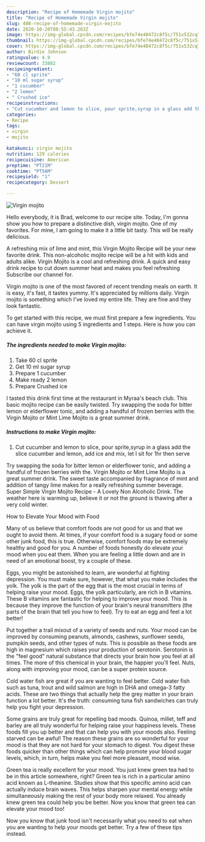 ```yaml
---
description: "Recipe of Homemade Virgin mojito"
title: "Recipe of Homemade Virgin mojito"
slug: 408-recipe-of-homemade-virgin-mojito
date: 2020-10-20T00:55:43.283Z
image: https://img-global.cpcdn.com/recipes/bfe74e48472c8f5c/751x532cq70/virgin-mojito-recipe-main-photo.jpg
thumbnail: https://img-global.cpcdn.com/recipes/bfe74e48472c8f5c/751x532cq70/virgin-mojito-recipe-main-photo.jpg
cover: https://img-global.cpcdn.com/recipes/bfe74e48472c8f5c/751x532cq70/virgin-mojito-recipe-main-photo.jpg
author: Birdie Johnson
ratingvalue: 4.9
reviewcount: 33882
recipeingredient:
- "60 cl sprite"
- "10 ml sugar syrup"
- "1 cucumber"
- "2 lemon"
- " Crushed ice"
recipeinstructions:
- "Cut cucumber and lemon to slice, pour sprite,syrup in a glass add the slice cucumber and lemon, add ice and mix, let I sit for 1hr then serve"
categories:
- Recipe
tags:
- virgin
- mojito

katakunci: virgin mojito 
nutrition: 129 calories
recipecuisine: American
preptime: "PT21M"
cooktime: "PT56M"
recipeyield: "1"
recipecategory: Dessert

---
```



![Virgin mojito](https://img-global.cpcdn.com/recipes/bfe74e48472c8f5c/751x532cq70/virgin-mojito-recipe-main-photo.jpg)

Hello everybody, it is Brad, welcome to our recipe site. Today, I'm gonna show you how to prepare a distinctive dish, virgin mojito. One of my favorites. For mine, I am going to make it a little bit tasty. This will be really delicious.

A refreshing mix of lime and mint, this Virgin Mojito Recipe will be your new favorite drink. This non-alcoholic mojito recipe will be a hit with kids and adults alike. Virgin Mojito is a cool and refreshing drink. A quick and easy drink recipe to cut down summer heat and makes you feel refreshing Subscribe our channel for.

Virgin mojito is one of the most favored of recent trending meals on earth. It is easy, it's fast, it tastes yummy. It's appreciated by millions daily. Virgin mojito is something which I've loved my entire life. They are fine and they look fantastic.


To get started with this recipe, we must first prepare a few ingredients. You can have virgin mojito using 5 ingredients and 1 steps. Here is how you can achieve it.

<!--inarticleads1-->

##### The ingredients needed to make Virgin mojito:

1. Take 60 cl sprite
1. Get 10 ml sugar syrup
1. Prepare 1 cucumber
1. Make ready 2 lemon
1. Prepare  Crushed ice


I tasted this drink first time at the restaurant in Myraa&#39;s beach club. This basic mojito recipe can be easily twisted. Try swapping the soda for bitter lemon or elderflower tonic, and adding a handful of frozen berries with the. Virgin Mojito or Mint Lime Mojito is a great summer drink. 

<!--inarticleads2-->

##### Instructions to make Virgin mojito:

1. Cut cucumber and lemon to slice, pour sprite,syrup in a glass add the slice cucumber and lemon, add ice and mix, let I sit for 1hr then serve


Try swapping the soda for bitter lemon or elderflower tonic, and adding a handful of frozen berries with the. Virgin Mojito or Mint Lime Mojito is a great summer drink. The sweet taste accompanied by fragrance of mint and addition of tangy lime makes for a really refreshing summer beverage. Super Simple Virgin Mojito Recipe - A Lovely Non Alcoholic Drink. The weather here is warming up, believe it or not the ground is thawing after a very cold winter. 

How to Elevate Your Mood with Food


Many of us believe that comfort foods are not good for us and that we ought to avoid them. At times, if your comfort food is a sugary food or some other junk food, this is true. Otherwise, comfort foods may be extremely healthy and good for you. A number of foods honestly do elevate your mood when you eat them. When you are feeling a little down and are in need of an emotional boost, try a couple of these.

Eggs, you might be astonished to learn, are wonderful at fighting depression. You must make sure, however, that what you make includes the yolk. The yolk is the part of the egg that is the most crucial in terms of helping raise your mood. Eggs, the yolk particularly, are rich in B vitamins. These B vitamins are fantastic for helping to improve your mood. This is because they improve the function of your brain's neural transmitters (the parts of the brain that tell you how to feel). Try to eat an egg and feel a lot better!

Put together a trail mixout of a variety of seeds and nuts. Your mood can be improved by consuming peanuts, almonds, cashews, sunflower seeds, pumpkin seeds, and other types of nuts. This is possible as these foods are high in magnesium which raises your production of serotonin. Serotonin is the "feel good" natural substance that directs your brain how you feel at all times. The more of this chemical in your brain, the happier you'll feel. Nuts, along with improving your mood, can be a super protein source.

Cold water fish are great if you are wanting to feel better. Cold water fish such as tuna, trout and wild salmon are high in DHA and omega-3 fatty acids. These are two things that actually help the grey matter in your brain function a lot better. It's the truth: consuming tuna fish sandwiches can truly help you fight your depression. 

Some grains are truly great for repelling bad moods. Quinoa, millet, teff and barley are all truly wonderful for helping raise your happiness levels. These foods fill you up better and that can help you with your moods also. Feeling starved can be awful! The reason these grains are so wonderful for your mood is that they are not hard for your stomach to digest. You digest these foods quicker than other things which can help promote your blood sugar levels, which, in turn, helps make you feel more pleasant, mood wise.

Green tea is really excellent for your mood. You just knew green tea had to be in this article somewhere, right? Green tea is rich in a particular amino acid known as L-theanine. Studies show that this specific amino acid can actually induce brain waves. This helps sharpen your mental energy while simultaneously making the rest of your body more relaxed. You already knew green tea could help you be better. Now you know that green tea can elevate your mood too!

Now you know that junk food isn't necessarily what you need to eat when you are wanting to help your moods get better. Try  a few  of  these  tips  instead.

